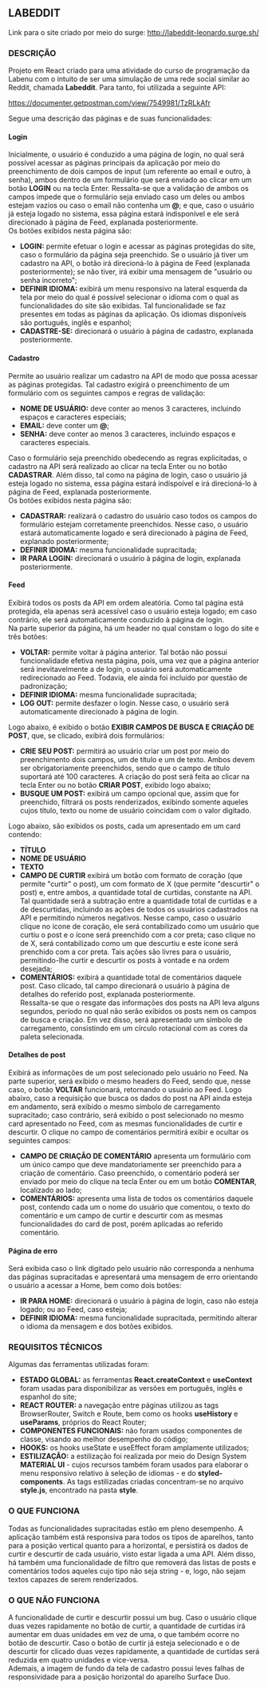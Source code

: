 ## LABEDDIT

Link para o site criado por meio do surge: http://labeddit-leonardo.surge.sh/
  
### DESCRIÇÃO
Projeto em React criado para uma atividade do curso de programação da Labenu com o intuito de ser uma simulação de uma rede social similar ao Reddit, chamada **Labeddit**. Para tanto, foi utilizada a seguinte API: 

https://documenter.getpostman.com/view/7549981/TzRLkAfr

Segue uma descrição das páginas e de suas funcionalidades:  

#### Login

Inicialmente, o usuário é conduzido a uma página de login, no qual será possível acessar as páginas principais da aplicação por meio do preenchimento de dois campos de input (um referente ao email e outro, à senha), ambos dentro de um formulário que será enviado ao clicar em um botão **LOGIN** ou na tecla Enter. Ressalta-se que a validação de ambos os campos impede que o formulário seja enviado caso um deles ou ambos estejam vazios ou caso o email não contenha um **@**; e que, caso o usuário já esteja logado no sistema, essa página estará indisponível e ele será direcionado à página de Feed, explanada posteriormente.  
Os botões exibidos nesta página são:
- **LOGIN:** permite efetuar o login e acessar as páginas protegidas do site, caso o formulário da página seja preenchido. Se o usuário já tiver um cadastro na API, o botão irá direcioná-lo à página de Feed (explanada posteriormente); se não tiver, irá exibir uma mensagem de "usuário ou senha incorreto";
- **DEFINIR IDIOMA:** exibirá um menu responsivo na lateral esquerda da tela por meio do qual é possível selecionar o idioma com o qual as funcionalidades do site são exibidas. Tal funcionalidade se faz presentes em todas as páginas da aplicação. Os idiomas disponíveis são português, inglês e espanhol;
- **CADASTRE-SE:** direcionará o usuário à página de cadastro, explanada posteriormente.    

#### Cadastro
Permite ao usuário realizar um cadastro na API de modo que possa acessar as páginas protegidas. Tal cadastro exigirá o preenchimento de um formulário com os seguintes campos e regras de validação:
- **NOME DE USUÁRIO:** deve conter ao menos 3 caracteres, incluindo espaços e caracteres especiais;
- **EMAIL:** deve conter um **@**;
- **SENHA:** deve conter ao menos 3 caracteres, incluindo espaços e caracteres especiais.  

Caso o formulário seja preenchido obedecendo as regras explicitadas, o cadastro na API será realizado ao clicar na tecla Enter ou no botão **CADASTRAR**. Além disso, tal como na página de login, caso o usuário já esteja logado no sistema, essa página estará indispoível e irá direcioná-lo à página de Feed, explanada posteriormente.  
Os botões exibidos nesta página são:  
- **CADASTRAR:** realizará o cadastro do usuário caso todos os campos do formulário estejam corretamente preenchidos. Nesse caso, o usuário estará automaticamente logado e será direcionado à página de Feed, explanado posteriormente;
- **DEFINIR IDIOMA:** mesma funcionalidade supracitada;
- **IR PARA LOGIN:** direcionará o usuário à página de login, explanada posteriormente.     

#### Feed
Exibirá todos os posts da API em ordem aleatória. Como tal página está protegida, ela apenas será acessível caso o usuário esteja logado; em caso contrário, ele será automaticamente conduzido à página de login.   
Na parte superior da página, há um header no qual constam o logo do site e três botões:  
- **VOLTAR:** permite voltar à página anterior. Tal botão não possui funcionalidade efetiva nesta página, pois, uma vez que a página anterior será inevitavelmente a de login, o usuário será automaticamente redirecionado ao Feed. Todavia, ele ainda foi incluído por questão de padronização;
- **DEFINIR IDIOMA:** mesma funcionalidade supracitada;
- **LOG OUT:** permite desfazer o login. Nesse caso, o usuário será automaticamente direcionado à página de login.    

Logo abaixo, é exibido o botão **EXIBIR CAMPOS DE BUSCA E CRIAÇÃO DE POST**, que, se clicado, exibirá dois formulários:  
- **CRIE SEU POST:** permitirá ao usuário criar um post por meio do preenchimento dois campos, um de título e um de texto. Ambos devem ser obrigatoriamente preenchidos, sendo que o campo de título suportará até 100 caracteres. A criação do post será feita ao clicar na tecla Enter ou no botão **CRIAR POST**, exibido logo abaixo;
- **BUSQUE UM POST:** exibirá um campo opcional que, assim que for preenchido, filtrará os posts renderizados, exibindo somente aqueles cujos título, texto ou nome de usuário coincidam com o valor digitado.    

Logo abaixo, são exibidos os posts, cada um apresentado em um card contendo:  
- **TÍTULO**
- **NOME DE USUÁRIO**
- **TEXTO**
- **CAMPO DE CURTIR** exibirá um botão com formato de coração (que permite "curtir" o post), um com formato de X (que permite "descurtir" o post) e, entre ambos, a quantidade total de curtidas, constante na API. Tal quantidade será a subtração entre a quantidade total de curtidas e a de descurtidas, incluindo as ações de todos os usuários cadastrados na API e permitindo números negativos. Nesse campo, caso o usuário clique no ícone de coração, ele será contabilizado como um usuário que curtiu o post e o ícone será preenchido com a cor preta; caso clique no de X, será contabilizado como um que descurtiu e este ícone será prenchido com a cor preta. Tais ações são livres para o usuário, permitindo-lhe curtir e descurtir os posts à vontade e na ordem desejada;
- **COMENTÁRIOS:** exibirá a quantidade total de comentários daquele post. Caso clicado, tal campo direcionará o usuário à página de detalhes do referido post, explanada posteriormente.    
Ressalta-se que o resgate das informações dos posts na API leva alguns segundos, período no qual não serão exibidos os posts nem os campos de busca e criação. Em vez disso, será apresentado um símbolo de carregamento, consistindo em um círculo rotacional com as cores da paleta selecionada.   

#### Detalhes de post
Exibirá as informações de um post selecionado pelo usuário no Feed. Na parte superior, será exibido o mesmo headers do Feed, sendo que, nesse caso, o botão **VOLTAR** funcionará, retornando o usuário ao Feed. 
Logo abaixo, caso a requisição que busca os dados do post na API ainda esteja em andamento, será exibido o mesmo símbolo de carregamento supracitado; caso contrário, será exibido o post selecionado no mesmo card apresentado no Feed, com as mesmas funcionalidades de curtir e descurtir. O clique no campo de comentários permitirá exibir e ocultar os seguintes campos:  
- **CAMPO DE CRIAÇÃO DE COMENTÁRIO** apresenta um formulário com um único campo que deve mandatoriamente ser preenchido para a criação de comentário. Caso preenchido, o comentário poderá ser enviado por meio do clique na tecla Enter ou em um botão **COMENTAR**, localizado ao lado;
- **COMENTÁRIOS:** apresenta uma lista de todos os comentários daquele post, contendo cada um o nome do usuário que comentou, o texto do comentário e um campo de curtir e descurtir com as mesmas funcionalidades do card de post, porém aplicadas ao referido comentário.    

#### Página de erro
Será exibida caso o link digitado pelo usuário não corresponda a nenhuma das páginas supracitadas e apresentará uma mensagem de erro orientando o usuário a acessar a Home, bem como dois botões:  
- **IR PARA HOME:** direcionará o usuário à página de login, caso não esteja logado; ou ao Feed, caso esteja;
- **DEFINIR IDIOMA:** mesma funcionalidade supracitada, permitindo alterar o idioma da mensagem e dos botões exibidos.    

### REQUISITOS TÉCNICOS

Algumas das ferramentas utilizadas foram:
- **ESTADO GLOBAL:** as ferramentas **React.createContext** e **useContext** foram usadas para disponibilizar as versões em português, inglês e espanhol do site;
- **REACT ROUTER:** a navegação entre páginas utilizou as tags BrowserRouter, Switch e Route, bem como os hooks **useHistory** e **useParams**, próprios do React Router;
- **COMPONENTES FUNCIONAIS:** não foram usados componentes de classe, visando ao melhor desempenho do código;
- **HOOKS:** os hooks useState e useEffect foram amplamente utilizados;
- **ESTILIZAÇÃO:** a estilização foi realizada por meio do Design System **MATERIAL UI** - cujos recursos também foram usados para elaborar o menu responsivo relativo à seleção de idiomas - e do **styled-components**. As tags estilizadas criadas concentram-se no arquivo **style.js**, encontrado na pasta **style**.    

### O QUE FUNCIONA

Todas as funcionalidades supracitadas estão em pleno desempenho. A aplicação também está responsiva para todos os tipos de aparelhos, tanto para a posição vertical quanto para a horizontal, e persistirá os dados de curtir e descurtir de cada usuário, visto estar ligada a uma API. Além disso, há também uma funcionalidade de filtro que removerá das listas de posts e comentários todos aqueles cujo tipo não seja string - e, logo, não sejam textos capazes de serem renderizados. 

### O QUE NÃO FUNCIONA

A funcionalidade de curtir e descurtir possui um bug. Caso o usuário clique duas vezes rapidamente no botão de curtir, a quantidade de curtidas irá aumentar em duas unidades em vez de uma, o que também ocorre no botão de descurtir. Caso o botão de curtir já esteja selecionado e o de descurtir for clicado duas vezes rapidamente, a quantidade de curtidas será reduzida em quatro unidades e vice-versa.  
Ademais, a imagem de fundo da tela de cadastro possui leves falhas de responsividade para a posição horizontal do aparelho Surface Duo. 
